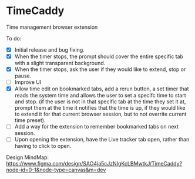 # TimeCaddy
Time management browser extension

To do:
- [X] Initial release and bug fixing.
- [X] When the timer stops, the prompt should cover the entire specific tab with a slight transparent background. 
- [X] When the timer stops, ask the user if they would like to extend, stop or pause.
- [ ] Improve UI
- [X] Allow time edit on bookmarked tabs, add a rerun button, a set timer that reads the system time and allows the user to set a specifc time to start and stop. (if the user is not in that specific tab at the time they set it at, prompt them at the time it notifies that the time is up, if they would like to extend it for that current browser session, but to not overrite current time preset).
- [ ] Add a way for the extension to remember bookmarked tabs on next session.
- [ ] Upon opening the extension, have the Live tracker tab open, rather than having to click to open.

Design MindMap:
https://www.figma.com/design/SAO4ja5cJzNIgKcLBMwtkJ/TimeCaddy?node-id=0-1&node-type=canvas&m=dev
